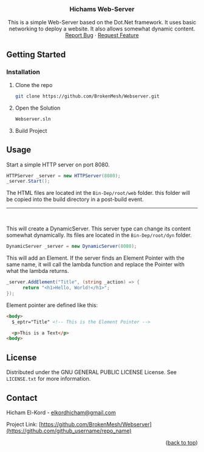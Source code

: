 <a name="readme-top"></a>

<div align="center">
<h3 align="center">Hichams Web-Server</h3>

  <p align="center">
    This is a simple Web-Server based on the Dot.Net framework. It uses basic networking to deploy a website. It also allows somewhat dynamic content. 
    <br />
    <a href="https://github.com/BrokenMesh/Webserver/issues">Report Bug</a>
    ·
    <a href="https://github.com/BrokenMesh/Webserver/issues">Request Feature</a>
  </p>
</div>


<!-- GETTING STARTED -->
## Getting Started

### Installation
1. Clone the repo
   ```sh
   git clone https://github.com/BrokenMesh/Webserver.git
   ```
2. Open the Solution
   ```sh
   Webserver.sln
   ```
3. Build Project

<!-- USAGE EXAMPLES -->
## Usage

Start a simple HTTP server on port 8080.
```C#
HTTPServer _server = new HTTPServer(8080); 
_server.Start();
```
The HTML files are located int the `Bin-Dep/root/web` folder. this folder will be copied into the build directory in a post-build event.

---
<br>

This will create a DynamicServer. This server type can change its content somewhat dynamically. Its files are located in the `Bin-Dep/root/dyn` folder.

```C#
DynamicServer _server = new DynamicServer(8080); 
```

This will add an Element. If the server finds an Element Pointer with the same name, it will call the lambda function and replace the Pointer with what the lambda returns. 
```C#
_server.AddElement("Title", (string _action) => {
      return "<h1>Hello, World!</h1>";
});
```

Element pointer are defined like this: 
```HTML
<body>
  $_eptr="Title" <!-- This is the Element Pointer -->

  <p>This is a Text</p>
<body>
```

<!-- LICENSE -->
## License

Distributed under the GNU GENERAL PUBLIC LICENSE License. See `LICENSE.txt` for more information.

<!-- CONTACT -->
## Contact

Hicham El-Kord - elkordhicham@gmail.com

Project Link: [https://github.com/BrokenMesh/Webserver](https://github.com/github_username/repo_name)


<p align="right">(<a href="#readme-top">back to top</a>)</p>





















